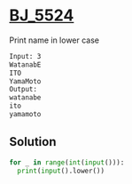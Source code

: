# [BJ_5524](https://acmicpc.net/problem/5524)

Print name in lower case

```txt
Input: 3
WatanabE
ITO
YamaMoto
Output:
watanabe
ito
yamamoto
```

## Solution

```py
for _ in range(int(input())):
  print(input().lower())
```
